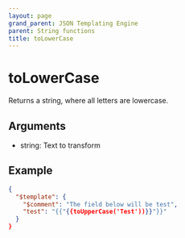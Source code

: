 ```yaml
---
layout: page
grand_parent: JSON Templating Engine
parent: String functions
title: toLowerCase
---
```


# toLowerCase

Returns a string, where all letters are lowercase.

## Arguments

 - string: Text to transform

## Example

```json
{
  "$template": {
    "$comment": "The field below will be test",
    "test": "{{"{{toUpperCase('Test'))}}"}}"
  }
}
```
